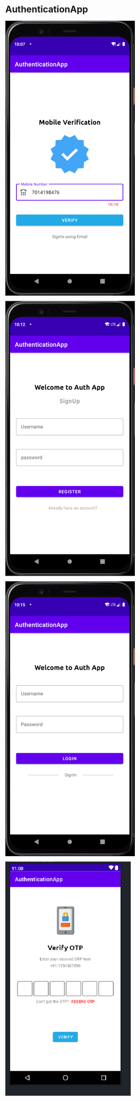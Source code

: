 # AuthenticationApp
![alt text](https://github.com/yeshrajawat/AuthenticationApp/blob/master/Android%20Emulator%20-%20Pixel_4_API_28_2_5554%2007-11-2021%2022_07_34.png)

![alt text](https://github.com/yeshrajawat/AuthenticationApp/blob/master/Android%20Emulator%20-%20Pixel_4_API_28_2_5554%2007-11-2021%2022_12_51.png)

![alt text](https://github.com/yeshrajawat/AuthenticationApp/blob/master/Android%20Emulator%20-%20Pixel_4_API_28_2_5554%2007-11-2021%2022_15_26.png)


![alt text](https://github.com/yeshrajawat/AuthenticationApp/blob/master/enteryotp.PNG)
